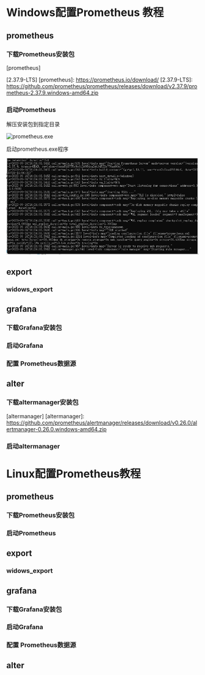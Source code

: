 # Windows配置Prometheus 教程

## prometheus
### 下载Prometheus安装包
[prometheus]

[2.37.9-LTS]
[prometheus]: https://prometheus.io/download/
[2.37.9-LTS]: https://github.com/prometheus/prometheus/releases/download/v2.37.9/prometheus-2.37.9.windows-amd64.zip
### 启动Prometheus
解压安装包到指定目录

![prometheus.exe](https://th.bing.com/th/id/R.66d7b796377883a92aad65b283ef1f84?rik=sQ%2fKoYAcr%2bOwsw&riu=http%3a%2f%2fwww.quazero.com%2fuploads%2fallimg%2f140305%2f1-140305131415.jpg&ehk=Hxl%2fQ9pbEiuuybrGWTEPJOhvrFK9C3vyCcWicooXfNE%3d&risl=&pid=ImgRaw&r=0)

启动prometheus.exe程序

![set up prometheus](../docs/images/Prometheus-setup.png)

## export 
### widows_export

## grafana
### 下载Grafana安装包
### 启动Grafana
### 配置 Prometheus数据源

## alter
### 下载altermanager安装包
[altermanager]
[altermanager]: https://github.com/prometheus/alertmanager/releases/download/v0.26.0/alertmanager-0.26.0.windows-amd64.zip
### 启动altermanager



# Linux配置Prometheus教程
## prometheus
### 下载Prometheus安装包
### 启动Prometheus

## export 
### widows_export

## grafana
### 下载Grafana安装包
### 启动Grafana
### 配置 Prometheus数据源

## alter